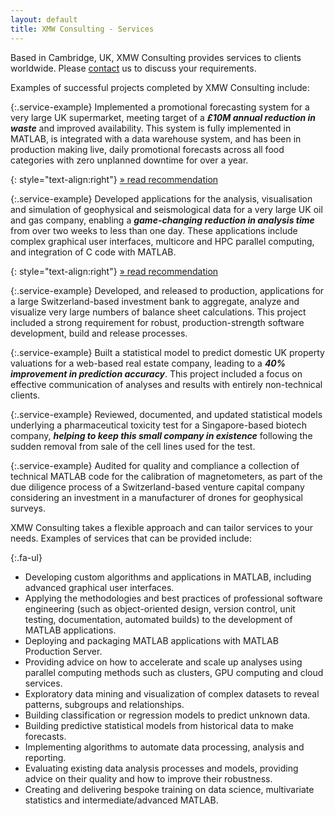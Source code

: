 ```yaml
--- 
layout: default 
title: XMW Consulting - Services
--- 
```


Based in Cambridge, UK, XMW Consulting provides services to clients 
worldwide. Please [contact][1] us to discuss your requirements.

Examples of successful projects completed by XMW Consulting include:

{:.service-example}
Implemented a promotional forecasting system for a very large UK 
supermarket, meeting target of a ***&pound;10M annual reduction 
in waste*** and improved availability. This system is fully implemented 
in MATLAB, is integrated with a data warehouse system, and has been in 
production making live, daily promotional forecasts across all food 
categories with zero unplanned downtime for over a year.

{: style="text-align:right"}
[&raquo; read recommendation][2]

{:.service-example}
Developed applications for the analysis, visualisation and simulation of 
geophysical and seismological data for a very large UK oil and gas company, 
enabling a ***game-changing reduction in analysis time*** from over two 
weeks to less than one day. These applications include complex graphical 
user interfaces, multicore and HPC parallel computing, and integration of C 
code with MATLAB.

{: style="text-align:right"}
[&raquo; read recommendation][3]

{:.service-example} 
Developed, and released to production, applications for a large 
Switzerland-based investment bank to aggregate, analyze and visualize very 
large numbers of balance sheet calculations. This project included a strong 
requirement for robust, production-strength software development, build and 
release processes.

{:.service-example} 
Built a statistical model to predict domestic UK property valuations for a 
web-based real estate company, leading to a ***40% improvement in 
prediction accuracy***. This project included a focus on effective 
communication of analyses and results with entirely non-technical clients.

{:.service-example} 
Reviewed, documented, and updated statistical models underlying a 
pharmaceutical toxicity test for a Singapore-based biotech company, 
***helping to keep this small company in existence*** following the sudden 
removal from sale of the cell lines used for the test.

{:.service-example} 
Audited for quality and compliance a collection of technical MATLAB code 
for the calibration of magnetometers, as part of the due diligence process 
of a Switzerland-based venture capital company considering an investment in 
a manufacturer of drones for geophysical surveys.

XMW Consulting takes a flexible approach and can tailor services to your 
needs. Examples of services that can be provided include:

{:.fa-ul}
- <i class="fa-li fa fa-check"></i>
    Developing custom algorithms and applications in MATLAB, including 
    advanced graphical user interfaces.
- <i class="fa-li fa fa-check"></i>
    Applying the methodologies and best practices of professional 
    software engineering (such as object-oriented design, version 
    control, unit testing, documentation, automated builds) to the 
    development of MATLAB applications.
- <i class="fa-li fa fa-check"></i>
    Deploying and packaging MATLAB applications with MATLAB Production 
    Server.
- <i class="fa-li fa fa-check"></i>
    Providing advice on how to accelerate and scale up analyses using 
    parallel computing methods such as clusters, GPU computing and 
    cloud services.
- <i class="fa-li fa fa-check"></i>
    Exploratory data mining and visualization of complex datasets to 
    reveal patterns, subgroups and relationships.
- <i class="fa-li fa fa-check"></i>
    Building classification or regression models to predict unknown 
    data.
- <i class="fa-li fa fa-check"></i>
    Building predictive statistical models from historical data to make 
    forecasts.
- <i class="fa-li fa fa-check"></i>
    Implementing algorithms to automate data processing, analysis and 
    reporting.
- <i class="fa-li fa fa-check"></i>
    Evaluating existing data analysis processes and models, providing 
    advice on their quality and how to improve their robustness.
- <i class="fa-li fa fa-check"></i>
    Creating and delivering bespoke training on data science, 
    multivariate statistics and intermediate/advanced MATLAB.

[1]: /contact
[2]: /recommendations/index.html#duncan_apthorp_quote
[3]: /recommendations/index.html#pat_connolly_quote
